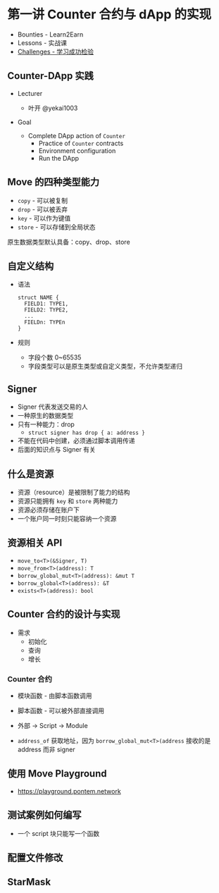 # 第一讲 Counter 合约与 dApp 的实现

- Bounties - Learn2Earn
- Lessons - 实战课
- [Challenges - 学习成功检验](https://github.com/NonceGeek/Web3-dApp-Camp/discussions/categories/projects-others)

## Counter-DApp 实践

- Lecturer
  - 叶开 @yekai1003

- Goal
  - Complete DApp action of `Counter`
    - Practice of `Counter` contracts
    - Environment configuration
    - Run the DApp

## Move 的四种类型能力

- `copy` - 可以被复制
- `drop` - 可以被丢弃
- `key` - 可以作为键值
- `store` - 可以存储到全局状态

原生数据类型默认具备：copy、drop、store

## 自定义结构

- 语法
  ```move
  struct NAME {
    FIELD1: TYPE1,
    FIELD2: TYPE2,
    ...
    FIELDn: TYPEn
  }
  ```

- 规则
  - 字段个数 0~65535
  - 字段类型可以是原生类型或自定义类型，不允许类型递归

## Signer

- Signer 代表发送交易的人
- 一种原生的数据类型
- 只有一种能力：drop
  - `struct signer has drop { a: address }`
- 不能在代码中创建，必须通过脚本调用传递
- 后面的知识点与 Signer 有关

## 什么是资源

- 资源（resource）是被限制了能力的结构
- 资源只能拥有 `key` 和 `store` 两种能力
- 资源必须存储在账户下
- 一个账户同一时刻只能容纳一个资源

## 资源相关 API

- `move_to<T>(&Signer, T)`
- `move_from<T>(address): T`
- `borrow_global_mut<T>(address): &mut T`
- `borrow_global<T>(address): &T`
- `exists<T>(address): bool`

## Counter 合约的设计与实现

- 需求
  - 初始化
  - 查询
  - 增长

### Counter 合约

- 模块函数 - 由脚本函数调用
- 脚本函数 - 可以被外部直接调用

- 外部 -> Script -> Module

- `address_of` 获取地址，因为 `borrow_global_mut<T>(address` 接收的是 address 而非 signer

## 使用 Move Playground

- https://playground.pontem.network

## 测试案例如何编写

- 一个 script 块只能写一个函数

## 配置文件修改

## StarMask
